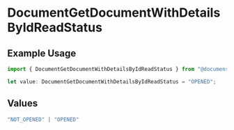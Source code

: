 # DocumentGetDocumentWithDetailsByIdReadStatus

## Example Usage

```typescript
import { DocumentGetDocumentWithDetailsByIdReadStatus } from "@documenso/sdk-typescript/models/operations";

let value: DocumentGetDocumentWithDetailsByIdReadStatus = "OPENED";
```

## Values

```typescript
"NOT_OPENED" | "OPENED"
```